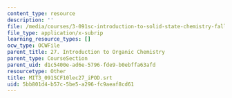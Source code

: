 ```yaml
---
content_type: resource
description: ''
file: /media/courses/3-091sc-introduction-to-solid-state-chemistry-fall-2010/5bb801d4b57c5be5a296fc9aeaf8cd61_MIT3_091SCF10lec27_iPOD.vtt
file_type: application/x-subrip
learning_resource_types: []
ocw_type: OCWFile
parent_title: 27. Introduction to Organic Chemistry
parent_type: CourseSection
parent_uid: d1c5400e-ad6e-5796-fde9-b0ebffa63afd
resourcetype: Other
title: MIT3_091SCF10lec27_iPOD.srt
uid: 5bb801d4-b57c-5be5-a296-fc9aeaf8cd61
---
```

